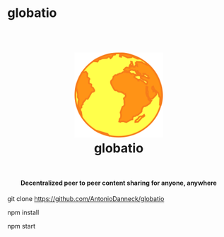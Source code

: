 # globatio
<h1 align="center">
  <br>
  <a href="">
    <img src="icons/logo.png" alt="AppLogo" width="200">
  </a>
  <br>
  globatio
  <br>
  <br>
</h1>

<h4 align="center"> Decentralized peer to peer content sharing for anyone, anywhere </h4>



git clone https://github.com/AntonioDanneck/globatio

npm install

npm start
